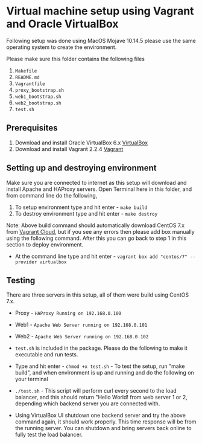 # Virtual machine setup using Vagrant and Oracle VirtualBox
Following setup was done using MacOS Mojave 10.14.5 please use the same operating system to create the environment.

Please make sure this folder contains the following files
1. `Makefile`
2. `README.md`
3. `Vagrantfile`
4. `proxy_bootstrap.sh`
5. `web1_bootstrap.sh`
6. `web2_bootstrap.sh`
7. `test.sh`

## Prerequisites
1. Download and install Oracle VirtualBox 6.x [VirtualBox](https://www.virtualbox.org/wiki/Downloads)
2. Download and install Vagrant 2.2.4 [Vagrant](https://www.vagrantup.com/downloads.html)

## Setting up and destroying environment
Make sure you are connected to internet as this setup will download and install Apache and HAProxy servers.
Open Terminal here in this folder, and from command line do the following,
1. To setup environment type and hit enter - `make build`
2. To destroy environment type and hit enter - `make destroy`

Note: Above build command should automatically download CentOS 7.x from [Vagrant Cloud](https://vagrantcloud.com/centos/boxes/7/versions/1902.01/providers/virtualbox.box), but if you see any errors then please add box manually using the following command.
After this you can go back to step 1 in this section to deploy environment.
- At the command line type and hit enter - `vagrant box add "centos/7" --provider virtualbox`

## Testing
There are three servers in this setup, all of them were build using CentOS 7.x.
- Proxy - `HAProxy Running on 192.168.0.100`
- Web1 - `Apache Web Server running on 192.168.0.101`
- Web2 - `Apache Web Server running on 192.168.0.102`

- `test.sh` is included in the package. Please do the following to make it executable and run tests.
- Type and hit enter - `chmod +x test.sh` - To test the setup, run "make build", and when environment is up and running and do the following on your terminal
- `./test.sh` - This script will perform curl every second to the load balancer, and this should return "Hello World! from web server 1 or 2, depending which backend server you are connected with.
- Using VirtualBox UI shutdown one backend server and try the above command again, it should work properly. This time response will be from the running server. You can shutdown and bring servers back online to fully test the load balancer.